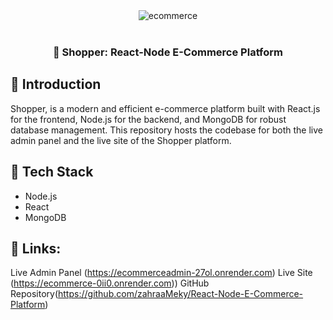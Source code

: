 <div align="center">
<img src="https://github.com/zahraaMeky/React-Node-E-Commerce-Platform/assets/123356306/c2fed1f1-6450-4c0a-858e-e126b905b174" alt="ecommerce" />
</div>
<div align="left">
<br/>
  <h3 align="center">🛒 Shopper: React-Node E-Commerce Platform</h3>
  
  ## <a name="introduction">🤖 Introduction</a>

Shopper, is a modern and efficient e-commerce platform built with React.js for the frontend, Node.js for the backend, and MongoDB for robust database management. This repository hosts the codebase for both the live admin panel and the live site of the Shopper platform.

## <a name="tech-stack">🔧 Tech Stack</a>

- Node.js
- React
- MongoDB
  
 ##  🔗 Links:

Live Admin Panel (https://ecommerceadmin-27ol.onrender.com)
Live Site (https://ecommerce-0ii0.onrender.com))
GitHub Repository(https://github.com/zahraaMeky/React-Node-E-Commerce-Platform)
</div>

